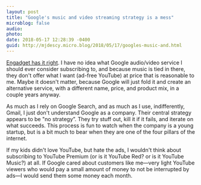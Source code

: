 ```yaml
---
layout: post
title: "Google's music and video streaming strategy is a mess"
microblog: false
audio: 
photo: 
date: 2018-05-17 12:28:39 -0400
guid: http://mjdescy.micro.blog/2018/05/17/googles-music-and.html
---
```

[Engadget has it right](https://www.engadget.com/2018/05/17/google-play-youtube-music-premium-strategy/). I have no idea what Google audio/video service I should ever consider subscribing to, and because music is tied in there, they don't offer what I want (ad-free YouTube) at price that is reasonable to me. Maybe it doesn't matter, because Google will just fold it and create an alternative service, with a different name, price, and product mix, in a couple years anyway.

As much as I rely on Google Search, and as much as I use, indifferently, Gmail, I just don't understand Google as a company. Their central strategy appears to be "no strategy”. They try stuff out, kill it if it fails, and iterate on what succeeds. This process is fun to watch when the company is a young startup, but is a bit much to bear when they are one of the four pillars of the internet.

If my kids didn't love YouTube, but hate the ads, I wouldn't think about subscribing to YouTube Premium (or is it YouTube Red? or is it YouTube Music?) at all. If Google cared about customers like me—very light YouTube viewers who would pay a small amount of money to not be interrupted by ads—I would send them some money each month.
